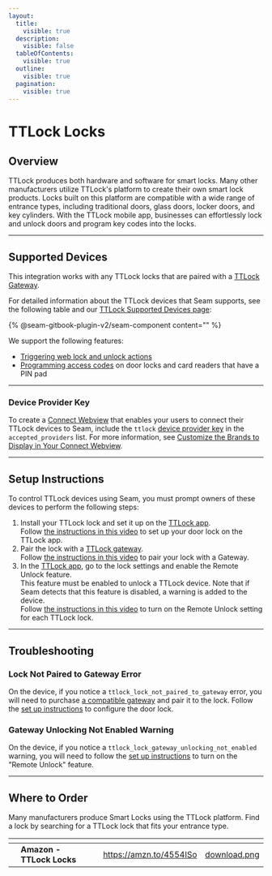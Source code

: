 ```yaml
---
layout:
  title:
    visible: true
  description:
    visible: false
  tableOfContents:
    visible: true
  outline:
    visible: true
  pagination:
    visible: true
---
```


# TTLock Locks

## Overview

TTLock produces both hardware and software for smart locks. Many other manufacturers utilize TTLock's platform to create their own smart lock products. Locks built on this platform are compatible with a wide range of entrance types, including traditional doors, glass doors, locker doors, and key cylinders. With the TTLock mobile app, businesses can effortlessly lock and unlock doors and program key codes into the locks.

***

## Supported Devices

This integration works with any TTLock locks that are paired with a [TTLock Gateway](https://ttlock.com/#/productionCenter).

For detailed information about the TTLock devices that Seam supports, see the following table and our [TTLock Supported Devices page](https://www.seam.co/manufacturers/ttlock):

{% @seam-gitbook-plugin-v2/seam-component content="<seam-supported-device-table
  endpoint="https://connect.getseam.com"
  publishable-key="seam_pk1J0Bgui_oYEuzDhOqUzSBkrPmrNsUuKL"
  user-identifier-key="c6e74334-eb31-4719-b679-d84cf1c07d9c"
  manufacturers='["TTLock"]'
/>" %}

We support the following features:

* [Triggering web lock and unlock actions](../products/smart-locks/lock-and-unlock.md)
* [Programming access codes](../products/smart-locks/access-codes/) on door locks and card readers that have a PIN pad

***

### Device Provider Key

To create a [Connect Webview](../core-concepts/connect-webviews/) that enables your users to connect their TTLock devices to Seam, include the `ttlock` [device provider key](../api-clients/connect_webviews/#device-provider-keys) in the `accepted_providers` list. For more information, see [Customize the Brands to Display in Your Connect Webview](../core-concepts/connect-webviews/customizing-connect-webviews.md#customize-the-brands-to-display-in-your-connect-webviews).

***

## Setup Instructions

To control TTLock devices using Seam, you must prompt owners of these devices to perform the following steps:

1. Install your TTLock lock and set it up on the [TTLock app](https://www.ttlock.com/#/lock/app).\
   Follow [the instructions in this video](https://www.youtube.com/watch?v=IbgZNc1dAx4) to set up your door lock on the TTLock app.
2. Pair the lock with a [TTLock gateway](https://ttlock.com/#/productionCenter).\
   Follow [the instructions in this video](https://www.youtube.com/watch?v=-lhKbjVP1as) to pair your lock with a Gateway.
3. In the [TTLock app](https://www.ttlock.com/#/lock/app), go to the lock settings and enable the Remote Unlock feature.\
   This feature must be enabled to unlock a TTLock device. Note that if Seam detects that this feature is disabled, a warning is added to the device.\
   Follow [the instructions in this video](https://www.youtube.com/watch?v=ni-38QpoNA4) to turn on the Remote Unlock setting for each TTLock lock.

***

## Troubleshooting

### Lock Not Paired to Gateway Error

On the device, if you notice a `ttlock_lock_not_paired_to_gateway` error, you will need to purchase [a compatible gateway](ttlock-locks.md#compatible-ttlock-gateways) and pair it to the lock. Follow the [set up instructions](ttlock-locks.md#set-up-instructions) to configure the door lock.

### Gateway Unlocking Not Enabled Warning

On the device, if you notice a `ttlock_lock_gateway_unlocking_not_enabled` warning, you will need to follow the [set up instructions](ttlock-locks.md#set-up-instructions) to turn on the "Remote Unlock" feature.

***

## Where to Order

Many manufacturers produce Smart Locks using the TTLock platform. Find a lock by searching for a TTLock lock that fits your entrance type.

<table data-view="cards"><thead><tr><th></th><th></th><th></th><th data-hidden data-card-target data-type="content-ref"></th><th data-hidden data-card-cover data-type="files"></th></tr></thead><tbody><tr><td></td><td><strong>Amazon - TTLock Locks</strong></td><td></td><td><a href="https://amzn.to/4554ISo">https://amzn.to/4554ISo</a></td><td><a href="../.gitbook/assets/download.png">download.png</a></td></tr></tbody></table>
